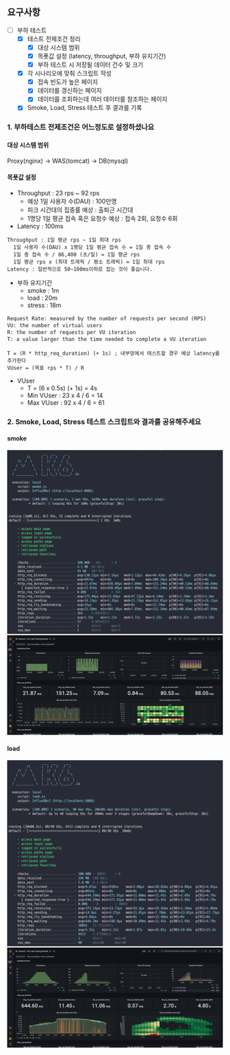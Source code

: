 ## 요구사항
- [ ] 부하 테스트
  - [x] 테스트 전제조건 정리
    - [x] 대상 시스템 범위
    - [x] 목푯값 설정 (latency, throughput, 부하 유지기간)
    - [x] 부하 테스트 시 저장될 데이터 건수 및 크기
  - [x] 각 시나리오에 맞춰 스크립트 작성
    - [x] 접속 빈도가 높은 페이지
    - [x] 데이터를 갱신하는 페이지
    - [x] 데이터를 조회하는데 여러 데이터를 참조하는 페이지
  - [x] Smoke, Load, Stress 테스트 후 결과를 기록

### 1. 부하테스트 전제조건은 어느정도로 설정하셨나요
#### 대상 시스템 범위
Proxy(nginx) -> WAS(tomcat) -> DB(mysql)

#### 목푯값 설정
- Throughput : 23 rps ~ 92 rps
  - 예상 1일 사용자 수(DAU) : 100만명
  - 피크 시간대의 집중률 예상 : 출퇴근 시간대
  - 1명당 1일 평균 접속 혹은 요청수 예상 : 접속 2회, 요청수 6회
- Latency : 100ms
```text
Throughput : 1일 평균 rps ~ 1일 최대 rps
  1일 사용자 수(DAU) x 1명당 1일 평균 접속 수 = 1일 총 접속 수
  1일 총 접속 수 / 86,400 (초/일) = 1일 평균 rps
  1일 평균 rps x (최대 트래픽 / 평소 트래픽) = 1일 최대 rps
Latency : 일반적으로 50~100ms이하로 잡는 것이 좋습니다.
```
- 부하 유지기간
  - smoke : 1m
  - load : 20m
  - stress : 18m

```text
Request Rate: measured by the number of requests per second (RPS)
VU: the number of virtual users
R: the number of requests per VU iteration
T: a value larger than the time needed to complete a VU iteration

T = (R * http_req_duration) (+ 1s) ; 내부망에서 테스트할 경우 예상 latency를 추가한다
VUser = (목표 rps * T) / R
```
- VUser
  - T = (6 x 0.5s) (+ 1s) = 4s
  - Min VUser : 23 x 4 / 6 = 14
  - Max VUser : 92 x 4 / 6 = 61

### 2. Smoke, Load, Stress 테스트 스크립트와 결과를 공유해주세요
#### smoke
![smoke-k6](./images/smoke-k6.png)
![smoke-grafana](./images/smoke-grafana.png)

#### load
![load-k6](./images/load-k6.png)
![load-grafana](./images/load-grafana.png)